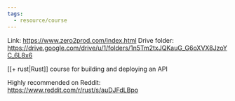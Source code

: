 ```yaml
---
tags:
  - resource/course
---
```

Link: https://www.zero2prod.com/index.html
Drive folder: https://drive.google.com/drive/u/1/folders/1n5Tm2txJQKauG_G6oXVX8JzoYC_6L8x6

[[+ rust|Rust]] course for building and deploying an API

Highly recommended on Reddit: https://www.reddit.com/r/rust/s/auDJFdLBpo
